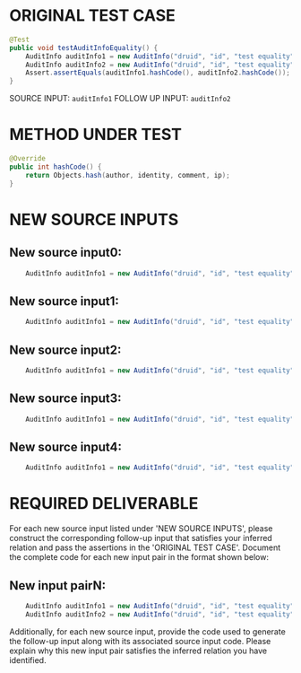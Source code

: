 # ORIGINAL TEST CASE
```java
@Test
public void testAuditInfoEquality() {
    AuditInfo auditInfo1 = new AuditInfo("druid", "id", "test equality", "127.0.0.1");
    AuditInfo auditInfo2 = new AuditInfo("druid", "id", "test equality", "127.0.0.1");
    Assert.assertEquals(auditInfo1.hashCode(), auditInfo2.hashCode());
}

```
SOURCE INPUT: `auditInfo1`
FOLLOW UP INPUT: `auditInfo2`


# METHOD UNDER TEST
```java
@Override
public int hashCode() {
    return Objects.hash(author, identity, comment, ip);
}

```


# NEW SOURCE INPUTS
## New source input0:
```java
    AuditInfo auditInfo1 = new AuditInfo("druid", "id", "test equality", "192.168.1.1");
```

## New source input1:
```java
    AuditInfo auditInfo1 = new AuditInfo("druid", "id", "test equality", "10.0.0.1");
```

## New source input2:
```java
    AuditInfo auditInfo1 = new AuditInfo("druid", "id", "test equality", "172.16.0.1");
```

## New source input3:
```java
    AuditInfo auditInfo1 = new AuditInfo("druid", "id", "test equality", "8.8.8.8");
```

## New source input4:
```java
    AuditInfo auditInfo1 = new AuditInfo("druid", "id", "test equality", "0.0.0.0");
```



# REQUIRED DELIVERABLE
For each new source input listed under 'NEW SOURCE INPUTS', please construct the corresponding follow-up input that satisfies your inferred relation and pass the assertions in the 'ORIGINAL TEST CASE'. Document the complete code for each new input pair in the format shown below:
## New input pairN:
```java
    AuditInfo auditInfo1 = new AuditInfo("druid", "id", "test equality", "127.0.0.1");
    AuditInfo auditInfo2 = new AuditInfo("druid", "id", "test equality", "127.0.0.1");
```

Additionally, for each new source input, provide the code used to generate the follow-up input along with its associated source input code. Please explain why this new input pair satisfies the inferred relation you have identified.